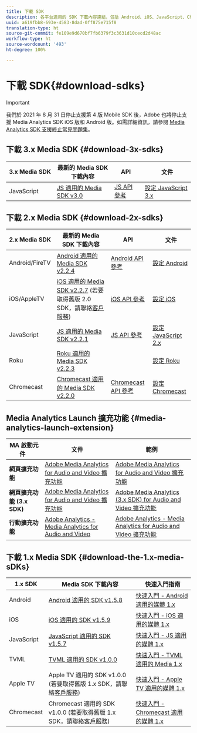 ```yaml
---
title: 下載 SDK
description: 各平台適用的 SDK 下載內容連結，包括 Android、iOS、JavaScript、Chromecast 和 Roku。
uuid: a619fbb8-693e-4583-8dad-0ff875e715f8
translation-type: ht
source-git-commit: fe109e9d670bf7fb6379f3c3631d10cecd2d48ac
workflow-type: ht
source-wordcount: '493'
ht-degree: 100%

---
```



# 下載 SDK{#download-sdks}

>[!IMPORTANT]
>
>我們於 2021 年 8 月 31 日停止支援第 4 版 Mobile SDK 後，Adobe 也將停止支援 Media Analytics SDK iOS 版和 Android 版。如需詳細資訊，請參閱 [Media Analytics SDK 支援終止常見問題集](/help/sdk-implement/end-of-support-faqs.md)。


## 下載 3.x Media SDK {#download-3x-sdks}

| 3.x Media SDK | 最新的 Media SDK 下載內容 |  API   |  文件 |
| --- | --- | --- | --- |
| JavaScript | [JS 適用的 Media SDK v3.0](https://github.com/Adobe-Marketing-Cloud/media-sdks/releases/tag/js-v3.0.0) | [JS API 參考](https://adobe-marketing-cloud.github.io/media-sdks/reference/javascript_3x/index.html) | [設定 JavaScript 3.x](/help/sdk-implement/setup/setup-javascript/set-up-js-3.md) |


## 下載 2.x Media SDK {#download-2x-sdks}

| 2.x Media SDK | 最新的 Media SDK 下載內容 |  API   |  文件 |
| --- | --- | --- | --- |
| Android/FireTV | [Android 適用的 Media SDK v2.2.4](https://github.com/Adobe-Marketing-Cloud/media-sdks/releases/tag/android-v2.2.4) | [Android API 參考](https://adobe-marketing-cloud.github.io/media-sdks/reference/android/) | [設定 Android](/help/sdk-implement/setup/set-up-android.md) |
| iOS/AppleTV | [iOS 適用的 Media SDK v2.2.7](https://github.com/Adobe-Marketing-Cloud/media-sdks/releases/tag/ios-v2.2.7) (若要取得舊版 2.0 SDK，請聯絡[客戶服務](https://helpx.adobe.com/tw/marketing-cloud/contact-support.html)) | [iOS API 參考](https://adobe-marketing-cloud.github.io/media-sdks/reference/ios/) | [設定 iOS](/help/sdk-implement/setup/set-up-ios.md) |
| JavaScript | [JS 適用的 Media SDK v2.2.1](https://github.com/Adobe-Marketing-Cloud/media-sdks/releases/tag/js-v2.2.1) | [JS API 參考](https://adobe-marketing-cloud.github.io/media-sdks/reference/javascript/) | [設定 JavaScript 2.x](/help/sdk-implement/setup/setup-javascript/set-up-js-2.md) |
| Roku | [Roku 適用的 Media SDK v2.2.3](https://github.com/Adobe-Marketing-Cloud/media-sdks/releases/tag/roku-v2.2.3) |  | [設定 Roku](/help/sdk-implement/setup/set-up-roku.md) |
| Chromecast | [Chromecast 適用的 Media SDK v2.2.0](https://github.com/Adobe-Marketing-Cloud/media-sdks/releases/tag/chromecast-v2.2.0) | [Chromecast API 參考](https://adobe-marketing-cloud.github.io/media-sdks/reference/chromecast/) | [設定 Chromecast](/help/sdk-implement/setup/set-up-chromecast.md) |

## Media Analytics Launch 擴充功能 {#media-analytics-launch-extension}

| MA 啟動元件   | 文件 | 範例 |
|---|---|---|
| **網頁擴充功能** | [Adobe Media Analytics for Audio and Video 擴充功能](https://docs.adobe.com/content/help/zh-Hant/launch/using/extensions-ref/adobe-extension/media-analytics-extension/overview.html) | [Adobe Media Analytics for Audio and Video 擴充功能](https://github.com/Adobe-Marketing-Cloud/media-sdks/tree/master/samples/launch/js/2.x) |
| **網頁擴充功能 (3.x SDK)** | [Adobe Media Analytics for Audio and Video 擴充功能](https://docs.adobe.com/content/help/en/launch/using/extensions-ref/adobe-extension/media-analytics-3x-extension/overview.html) | [Adobe Media Analytics (3.x SDK) for Audio and Video 擴充功能](https://github.com/Adobe-Marketing-Cloud/media-sdks/tree/master/samples/launch/js/3.x) |
| **行動擴充功能** | [Adobe Analytics - Media Analytics for Audio and Video](https://aep-sdks.gitbook.io/docs/using-mobile-extensions/adobe-media-analytics) | [Adobe Analytics - Media Analytics for Audio and Video 擴充功能](https://github.com/Adobe-Marketing-Cloud/media-sdks/tree/master/samples/launch/mobile) |

## 下載 1.x Media SDK {#download-the-1.x-media-sDKs}

| 1.x SDK |  Media SDK 下載內容 |  快速入門指南 |
| --- | --- | --- |
| Android | [Android 適用的 SDK v1.5.8](https://github.com/Adobe-Marketing-Cloud/video-heartbeat/releases/tag/android-v1.5.8) | [快速入門 - Android 適用的媒體 1.x](setup/vhl-dev-guide-v15_android.pdf) |
| iOS | [iOS 適用的 SDK v1.5.9](https://github.com/Adobe-Marketing-Cloud/video-heartbeat/releases/tag/ios-v1.5.9) | [快速入門 - iOS 適用的媒體 1.x](setup/vhl-dev-guide-v15_ios.pdf) |
| JavaScript | [JavaScript 適用的 SDK v1.5.7](https://github.com/Adobe-Marketing-Cloud/video-heartbeat/releases/tag/js-v1.5.7) | [快速入門 - JS 適用的媒體 1.x](setup/vhl-dev-guide-v15_js.pdf) |
| TVML | [TVML 適用的 SDK v1.0.0](https://github.com/Adobe-Marketing-Cloud/video-heartbeat/releases/tag/tvml-v1.0.0) | [快速入門 - TVML 適用的 Media 1.x](setup/vhl_tvml.pdf) |
| Apple TV | Apple TV 適用的 SDK v1.0.0 (若要取得舊版 1.x SDK，請聯絡[客戶服務](https://helpx.adobe.com/tw/marketing-cloud/contact-support.html)) | [快速入門 - Apple TV 適用的媒體 1.x](setup/vhl-dev-guide-v1x_appletv.pdf) |
| Chromecast | Chromecast 適用的 SDK v1.0.0 (若要取得舊版 1.x SDK，請聯絡[客戶服務](https://helpx.adobe.com/tw/marketing-cloud/contact-support.html)) | [快速入門 - Chromecast 適用的媒體 1.x](setup/chromecast_1.x_sdk.pdf) |
